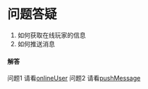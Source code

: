 # 问题答疑

1. 如何获取在线玩家的信息
2. 如何推送消息


#### 解答
问题1 请看[onlineUser](nextzeus.github.io/pomelo/onlineUser/)
问题2 请看[pushMessage](nextzeus.github.io/pomelo/pushMessage/)